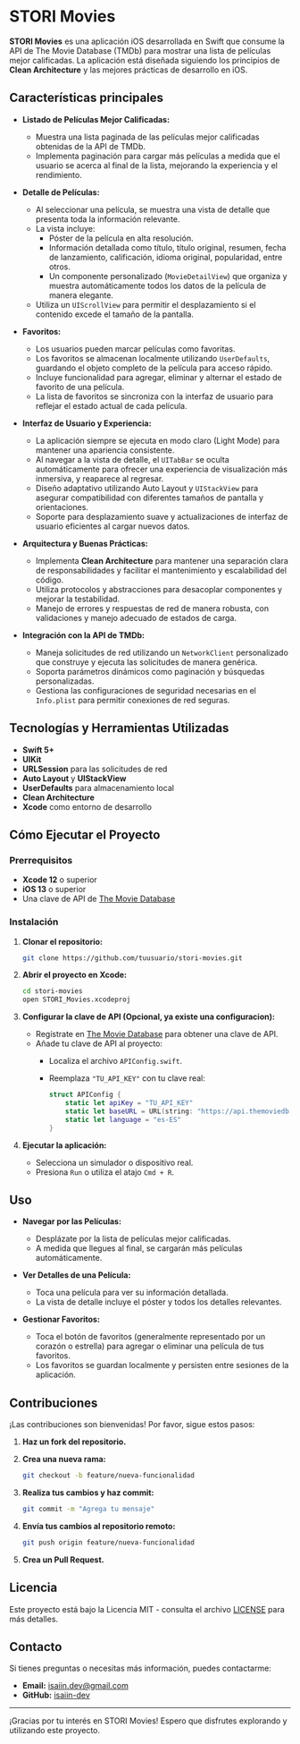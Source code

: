 # STORI Movies

**STORI Movies** es una aplicación iOS desarrollada en Swift que consume la API de The Movie Database (TMDb) para mostrar una lista de películas mejor calificadas. La aplicación está diseñada siguiendo los principios de **Clean Architecture** y las mejores prácticas de desarrollo en iOS.

## Características principales

- **Listado de Películas Mejor Calificadas:**
  - Muestra una lista paginada de las películas mejor calificadas obtenidas de la API de TMDb.
  - Implementa paginación para cargar más películas a medida que el usuario se acerca al final de la lista, mejorando la experiencia y el rendimiento.

- **Detalle de Películas:**
  - Al seleccionar una película, se muestra una vista de detalle que presenta toda la información relevante.
  - La vista incluye:
    - Póster de la película en alta resolución.
    - Información detallada como título, título original, resumen, fecha de lanzamiento, calificación, idioma original, popularidad, entre otros.
    - Un componente personalizado (`MovieDetailView`) que organiza y muestra automáticamente todos los datos de la película de manera elegante.
  - Utiliza un `UIScrollView` para permitir el desplazamiento si el contenido excede el tamaño de la pantalla.

- **Favoritos:**
  - Los usuarios pueden marcar películas como favoritas.
  - Los favoritos se almacenan localmente utilizando `UserDefaults`, guardando el objeto completo de la película para acceso rápido.
  - Incluye funcionalidad para agregar, eliminar y alternar el estado de favorito de una película.
  - La lista de favoritos se sincroniza con la interfaz de usuario para reflejar el estado actual de cada película.

- **Interfaz de Usuario y Experiencia:**
  - La aplicación siempre se ejecuta en modo claro (Light Mode) para mantener una apariencia consistente.
  - Al navegar a la vista de detalle, el `UITabBar` se oculta automáticamente para ofrecer una experiencia de visualización más inmersiva, y reaparece al regresar.
  - Diseño adaptativo utilizando Auto Layout y `UIStackView` para asegurar compatibilidad con diferentes tamaños de pantalla y orientaciones.
  - Soporte para desplazamiento suave y actualizaciones de interfaz de usuario eficientes al cargar nuevos datos.

- **Arquitectura y Buenas Prácticas:**
  - Implementa **Clean Architecture** para mantener una separación clara de responsabilidades y facilitar el mantenimiento y escalabilidad del código.
  - Utiliza protocolos y abstracciones para desacoplar componentes y mejorar la testabilidad.
  - Manejo de errores y respuestas de red de manera robusta, con validaciones y manejo adecuado de estados de carga.

- **Integración con la API de TMDb:**
  - Maneja solicitudes de red utilizando un `NetworkClient` personalizado que construye y ejecuta las solicitudes de manera genérica.
  - Soporta parámetros dinámicos como paginación y búsquedas personalizadas.
  - Gestiona las configuraciones de seguridad necesarias en el `Info.plist` para permitir conexiones de red seguras.

## Tecnologías y Herramientas Utilizadas

- **Swift 5+**
- **UIKit**
- **URLSession** para las solicitudes de red
- **Auto Layout** y **UIStackView**
- **UserDefaults** para almacenamiento local
- **Clean Architecture**
- **Xcode** como entorno de desarrollo

## Cómo Ejecutar el Proyecto

### Prerrequisitos

- **Xcode 12** o superior
- **iOS 13** o superior
- Una clave de API de [The Movie Database](https://www.themoviedb.org/)

### Instalación

1. **Clonar el repositorio:**

   ```bash
   git clone https://github.com/tuusuario/stori-movies.git
   ```

2. **Abrir el proyecto en Xcode:**

   ```bash
   cd stori-movies
   open STORI_Movies.xcodeproj
   ```

3. **Configurar la clave de API (Opcional, ya existe una configuracion):**

   - Regístrate en [The Movie Database](https://www.themoviedb.org/) para obtener una clave de API.
   - Añade tu clave de API al proyecto:
     - Localiza el archivo `APIConfig.swift`.
     - Reemplaza `"TU_API_KEY"` con tu clave real:

       ```swift
       struct APIConfig {
           static let apiKey = "TU_API_KEY"
           static let baseURL = URL(string: "https://api.themoviedb.org/3")!
           static let language = "es-ES"
       }
       ```

4. **Ejecutar la aplicación:**

   - Selecciona un simulador o dispositivo real.
   - Presiona `Run` o utiliza el atajo `Cmd + R`.

## Uso

- **Navegar por las Películas:**
  - Desplázate por la lista de películas mejor calificadas.
  - A medida que llegues al final, se cargarán más películas automáticamente.

- **Ver Detalles de una Película:**
  - Toca una película para ver su información detallada.
  - La vista de detalle incluye el póster y todos los detalles relevantes.

- **Gestionar Favoritos:**
  - Toca el botón de favoritos (generalmente representado por un corazón o estrella) para agregar o eliminar una película de tus favoritos.
  - Los favoritos se guardan localmente y persisten entre sesiones de la aplicación.

## Contribuciones

¡Las contribuciones son bienvenidas! Por favor, sigue estos pasos:

1. **Haz un fork del repositorio.**

2. **Crea una nueva rama:**

   ```bash
   git checkout -b feature/nueva-funcionalidad
   ```

3. **Realiza tus cambios y haz commit:**

   ```bash
   git commit -m "Agrega tu mensaje"
   ```

4. **Envía tus cambios al repositorio remoto:**

   ```bash
   git push origin feature/nueva-funcionalidad
   ```

5. **Crea un Pull Request.**

## Licencia

Este proyecto está bajo la Licencia MIT - consulta el archivo [LICENSE](LICENSE) para más detalles.

## Contacto

Si tienes preguntas o necesitas más información, puedes contactarme:

- **Email:** isaiin.dev@gmail.com
- **GitHub:** [isaiin-dev](https://github.com/isaiin-dev)

---

¡Gracias por tu interés en STORI Movies! Espero que disfrutes explorando y utilizando este proyecto.
